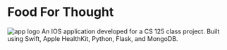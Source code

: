 # Food For Thought
![app logo](https://raw.githubusercontent.com/GurmanMannUCI/CS125FoodForThought/main/Assets/app-logo.png)
An IOS application developed for a CS 125 class project. Built using Swift, Apple HealthKit, Python, Flask, and MongoDB.
